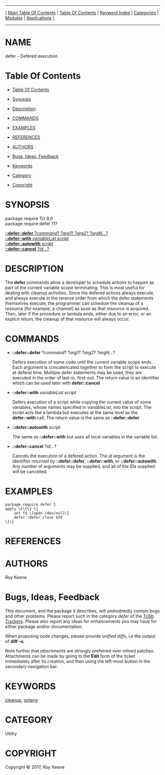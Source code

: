 
[//000000001]: # (defer \- Defered execution ala Go)
[//000000002]: # (Generated from file 'defer\.man' by tcllib/doctools with format 'markdown')
[//000000003]: # (Copyright &copy; 2017, Roy Keene)
[//000000004]: # (defer\(n\) 1 tcllib "Defered execution ala Go")

<hr> [ <a href="../../../../toc.md">Main Table Of Contents</a> &#124; <a
href="../../../toc.md">Table Of Contents</a> &#124; <a
href="../../../../index.md">Keyword Index</a> &#124; <a
href="../../../../toc0.md">Categories</a> &#124; <a
href="../../../../toc1.md">Modules</a> &#124; <a
href="../../../../toc2.md">Applications</a> ] <hr>

# NAME

defer \- Defered execution

# <a name='toc'></a>Table Of Contents

  - [Table Of Contents](#toc)

  - [Synopsis](#synopsis)

  - [Description](#section1)

  - [COMMANDS](#section2)

  - [EXAMPLES](#section3)

  - [REFERENCES](#section4)

  - [AUTHORS](#section5)

  - [Bugs, Ideas, Feedback](#section6)

  - [Keywords](#keywords)

  - [Category](#category)

  - [Copyright](#copyright)

# <a name='synopsis'></a>SYNOPSIS

package require Tcl 8\.6  
package require defer ?1?  

[__::defer::defer__ ?*command*? ?*arg1*? ?*arg2*? ?*argN\.\.\.*?](#1)  
[__::defer::with__ *variableList* *script*](#2)  
[__::defer::autowith__ *script*](#3)  
[__::defer::cancel__ ?*id\.\.\.*?](#4)  

# <a name='description'></a>DESCRIPTION

The __defer__ commands allow a developer to schedule actions to happen as
part of the current variable scope terminating\. This is most useful for dealing
with cleanup activities\. Since the defered actions always execute, and always
execute in the reverse order from which the defer statements themselves execute,
the programmer can schedule the cleanup of a resource \(for example, a channel\)
as soon as that resource is acquired\. Then, later if the procedure or lambda
ends, either due to an error, or an explicit return, the cleanup of that
resource will always occur\.

# <a name='section2'></a>COMMANDS

  - <a name='1'></a>__::defer::defer__ ?*command*? ?*arg1*? ?*arg2*? ?*argN\.\.\.*?

    Defers execution of some code until the current variable scope ends\. Each
    argument is concatencated together to form the script to execute at deferal
    time\. Multiple defer statements may be used, they are executed in the order
    of last\-in, first\-out\. The return value is an identifier which can be used
    later with __defer::cancel__

  - <a name='2'></a>__::defer::with__ *variableList* *script*

    Defers execution of a script while copying the current value of some
    variables, whose names specified in *variableList*, into the script\. The
    script acts like a lambda but executes at the same level as the
    __defer::with__ call\. The return value is the same as
    __::defer::defer__

  - <a name='3'></a>__::defer::autowith__ *script*

    The same as __::defer::with__ but uses all local variables in the
    variable list\.

  - <a name='4'></a>__::defer::cancel__ ?*id\.\.\.*?

    Cancels the execution of a defered action\. The *id* argument is the
    identifier returned by __::defer::defer__, __::defer::with__, or
    __::defer::autowith__\. Any number of arguments may be supplied, and all
    of the IDs supplied will be cancelled\.

# <a name='section3'></a>EXAMPLES

    package require defer 1
    apply \{\{\} \{
    	set fd \[open /dev/null\]
    	defer::defer close $fd
    \}\}

# <a name='section4'></a>REFERENCES

# <a name='section5'></a>AUTHORS

Roy Keene

# <a name='section6'></a>Bugs, Ideas, Feedback

This document, and the package it describes, will undoubtedly contain bugs and
other problems\. Please report such in the category *defer* of the [Tcllib
Trackers](http://core\.tcl\.tk/tcllib/reportlist)\. Please also report any ideas
for enhancements you may have for either package and/or documentation\.

When proposing code changes, please provide *unified diffs*, i\.e the output of
__diff \-u__\.

Note further that *attachments* are strongly preferred over inlined patches\.
Attachments can be made by going to the __Edit__ form of the ticket
immediately after its creation, and then using the left\-most button in the
secondary navigation bar\.

# <a name='keywords'></a>KEYWORDS

[cleanup](\.\./\.\./\.\./\.\./index\.md\#cleanup),
[golang](\.\./\.\./\.\./\.\./index\.md\#golang)

# <a name='category'></a>CATEGORY

Utility

# <a name='copyright'></a>COPYRIGHT

Copyright &copy; 2017, Roy Keene

